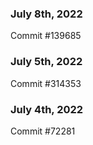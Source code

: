 ### July 8th, 2022

Commit #139685

### July 5th, 2022

Commit #314353


### July 4th, 2022

Commit #72281
